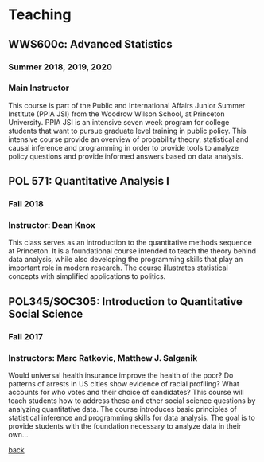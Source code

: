 # Teaching


## WWS600c: Advanced Statistics

### Summer 2018, 2019, 2020
### Main Instructor

This course is part of the Public and International Affairs Junior Summer Institute (PPIA JSI) from the Woodrow Wilson School, at Princeton University. PPIA JSI is an intensive seven week program for college students that want to pursue graduate level training in public policy. This intensive course provide an overview of probability theory, statistical and causal inference and programming in order to provide tools to analyze policy questions and provide informed answers based on data analysis.

## POL 571: Quantitative Analysis I

### Fall 2018

### Instructor: Dean Knox

This class serves as an introduction to the quantitative methods sequence at Princeton. It is a foundational course intended to teach the theory behind data analysis, while also developing the programming skills that play an important role in modern research. The course illustrates statistical concepts with simplified applications to politics.  

## POL345/SOC305: Introduction to Quantitative Social Science

### Fall 2017
### Instructors: Marc Ratkovic, Matthew J. Salganik

Would universal health insurance improve the health of the poor? Do patterns of arrests in US cities show evidence of racial profiling? What accounts for who votes and their choice of candidates? This course will teach students how to address these and other social science questions by analyzing quantitative data. The course introduces basic principles of statistical inference and programming skills for data analysis. The goal is to provide students with the foundation necessary to analyze data in their own...

[back](/)

